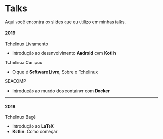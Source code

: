 # Talks
Aqui você encontra os slides que eu utilizo em minhas talks.



#### 2019

Tchelinux Livramento

* Introdução ao desenvolvimento **Android** com **Kotlin**

Tchelinux Campus

* O que é **Software Livre**, Sobre o Tchelinux

SEACOMP

* Introdução ao mundo dos container com **Docker**



****

#### 2018

Tchelinux Bagé

* Introdução ao **LaTeX**
* **Kotlin**: Como começar

